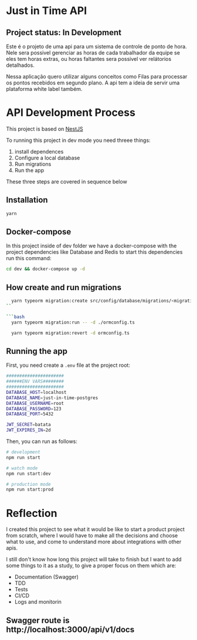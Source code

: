 # Just in Time  API

## Project status: In Development

Este é o projeto de uma api para um sistema de controle de ponto de hora. Nele sera possivel gerenciar as horas de cada trabalhador da equipe se eles tem horas extras, ou horas faltantes sera possivel ver relátorios detalhados.

Nessa aplicação quero utilizar alguns conceitos como Filas para processar os pontos recebidos em segundo plano. A api tem a ideia de servir uma plataforma white label também.

# API Development Process

This project is based on [NestJS](https://docs.nestjs.com/)

To running this project in dev mode you need threee things:

1. install dependences
2. Configure a local database
3. Run migrations
4. Run the app

These three steps are covered in sequence below

## Installation

```bash
yarn
```

## Docker-compose
In this project inside of dev folder we have a docker-compose with the project dependencies like Database and Redis
to start this dependencies run this command:
```bash
cd dev && docker-compose up -d
```

## How create and run migrations
```bash
  yarn typeorm migration:create src/config/database/migrations/<migration name>
``

```bash
  yarn typeorm migration:run -- -d ./ormconfig.ts
```


```bash
  yarn typeorm migration:revert -d ormconfig.ts
```

## Running the app

First, you need create a `.env` file at the project root:

```bash
######################
######ENV VARS########
######################
DATABASE_HOST=localhost
DATABASE_NAME=just-in-time-postgres
DATABASE_USERNAME=root
DATABASE_PASSWORD=123
DATABASE_PORT=5432

JWT_SECRET=batata
JWT_EXPIRES_IN=2d
```

Then, you can run as follows:

```bash
# development
npm run start

# watch mode
npm run start:dev

# production mode
npm run start:prod

```

# Reflection

I created this project to see what it would be like to start a product project from scratch, where I would have to make all the decisions and choose what to use, and come to understand more about integrations with other apis.

I still don't know how long this project will take to finish but I want to add some things to it as a study, to give a proper focus on them which are:

- Documentation (Swagger)
- TDD
- Tests
- CI/CD
- Logs and monitorin

## Swagger route is http://localhost:3000/api/v1/docs